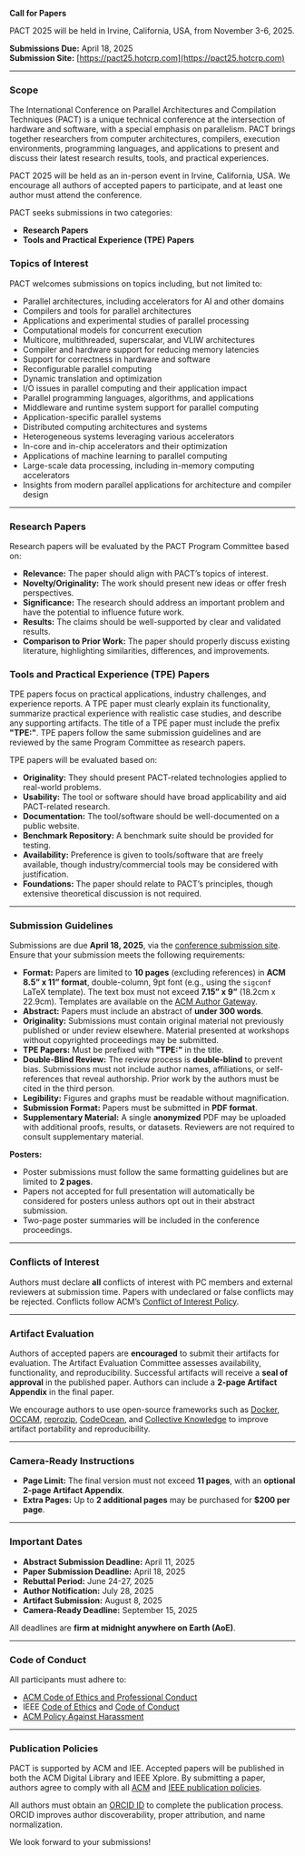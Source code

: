 **Call for Papers**

PACT 2025 will be held in Irvine, California, USA, from November 3-6, 2025.

**Submissions Due:** April 18, 2025  
**Submission Site:** [https://pact25.hotcrp.com](https://pact25.hotcrp.com)

---

### **Scope**

The International Conference on Parallel Architectures and Compilation Techniques (PACT) is a unique technical conference at the intersection of hardware and software, with a special emphasis on parallelism. PACT brings together researchers from computer architectures, compilers, execution environments, programming languages, and applications to present and discuss their latest research results, tools, and practical experiences.

PACT 2025 will be held as an in-person event in Irvine, California, USA. We encourage all authors of accepted papers to participate, and at least one author must attend the conference.

PACT seeks submissions in two categories:
- **Research Papers**
- **Tools and Practical Experience (TPE) Papers**

### **Topics of Interest**
PACT welcomes submissions on topics including, but not limited to:
- Parallel architectures, including accelerators for AI and other domains
- Compilers and tools for parallel architectures
- Applications and experimental studies of parallel processing
- Computational models for concurrent execution
- Multicore, multithreaded, superscalar, and VLIW architectures
- Compiler and hardware support for reducing memory latencies
- Support for correctness in hardware and software
- Reconfigurable parallel computing
- Dynamic translation and optimization
- I/O issues in parallel computing and their application impact
- Parallel programming languages, algorithms, and applications
- Middleware and runtime system support for parallel computing
- Application-specific parallel systems
- Distributed computing architectures and systems
- Heterogeneous systems leveraging various accelerators
- In-core and in-chip accelerators and their optimization
- Applications of machine learning to parallel computing
- Large-scale data processing, including in-memory computing accelerators
- Insights from modern parallel applications for architecture and compiler design

---

### **Research Papers**
Research papers will be evaluated by the PACT Program Committee based on:
- **Relevance:** The paper should align with PACT’s topics of interest.
- **Novelty/Originality:** The work should present new ideas or offer fresh perspectives.
- **Significance:** The research should address an important problem and have the potential to influence future work.
- **Results:** The claims should be well-supported by clear and validated results.
- **Comparison to Prior Work:** The paper should properly discuss existing literature, highlighting similarities, differences, and improvements.

### **Tools and Practical Experience (TPE) Papers**
TPE papers focus on practical applications, industry challenges, and experience reports. A TPE paper must clearly explain its functionality, summarize practical experience with realistic case studies, and describe any supporting artifacts. The title of a TPE paper must include the prefix **"TPE:"**. TPE papers follow the same submission guidelines and are reviewed by the same Program Committee as research papers.

TPE papers will be evaluated based on:
- **Originality:** They should present PACT-related technologies applied to real-world problems.
- **Usability:** The tool or software should have broad applicability and aid PACT-related research.
- **Documentation:** The tool/software should be well-documented on a public website.
- **Benchmark Repository:** A benchmark suite should be provided for testing.
- **Availability:** Preference is given to tools/software that are freely available, though industry/commercial tools may be considered with justification.
- **Foundations:** The paper should relate to PACT’s principles, though extensive theoretical discussion is not required.

---

### **Submission Guidelines**
Submissions are due **April 18, 2025**, via the [conference submission site](https://pact25.hotcrp.com). Ensure that your submission meets the following requirements:
- **Format:** Papers are limited to **10 pages** (excluding references) in **ACM 8.5” x 11” format**, double-column, 9pt font (e.g., using the `sigconf` LaTeX template). The text box must not exceed **7.15” x 9”** (18.2cm x 22.9cm). Templates are available on the [ACM Author Gateway](https://authors.acm.org/proceedings/production-information/taps-production-workflow).
- **Abstract:** Papers must include an abstract of **under 300 words**.
- **Originality:** Submissions must contain original material not previously published or under review elsewhere. Material presented at workshops without copyrighted proceedings may be submitted.
- **TPE Papers:** Must be prefixed with **"TPE:"** in the title.
- **Double-Blind Review:** The review process is **double-blind** to prevent bias. Submissions must not include author names, affiliations, or self-references that reveal authorship. Prior work by the authors must be cited in the third person.
- **Legibility:** Figures and graphs must be readable without magnification.
- **Submission Format:** Papers must be submitted in **PDF format**.
- **Supplementary Material:** A single **anonymized** PDF may be uploaded with additional proofs, results, or datasets. Reviewers are not required to consult supplementary material.

**Posters:**
- Poster submissions must follow the same formatting guidelines but are limited to **2 pages**.
- Papers not accepted for full presentation will automatically be considered for posters unless authors opt out in their abstract submission.
- Two-page poster summaries will be included in the conference proceedings.

---

### **Conflicts of Interest**
Authors must declare **all** conflicts of interest with PC members and external reviewers at submission time. Papers with undeclared or false conflicts may be rejected. Conflicts follow ACM’s [Conflict of Interest Policy](https://www.acm.org/publications/policies/conflict-of-interest).

---

### **Artifact Evaluation**
Authors of accepted papers are **encouraged** to submit their artifacts for evaluation. The Artifact Evaluation Committee assesses availability, functionality, and reproducibility. Successful artifacts will receive a **seal of approval** in the published paper. Authors can include a **2-page Artifact Appendix** in the final paper.

We encourage authors to use open-source frameworks such as [Docker](https://www.docker.com/), [OCCAM](https://occam.cs.pitt.edu/), [reprozip](https://www.reprozip.org/), [CodeOcean](https://codeocean.com/), and [Collective Knowledge](https://cknowledge.io/docs/) to improve artifact portability and reproducibility.

---

### **Camera-Ready Instructions**
- **Page Limit:** The final version must not exceed **11 pages**, with an **optional 2-page Artifact Appendix**.
- **Extra Pages:** Up to **2 additional pages** may be purchased for **$200 per page**.

---

### **Important Dates**
- **Abstract Submission Deadline:** April 11, 2025
- **Paper Submission Deadline:** April 18, 2025
- **Rebuttal Period:** June 24-27, 2025
- **Author Notification:** July 28, 2025
- **Artifact Submission:** August 8, 2025
- **Camera-Ready Deadline:** September 15, 2025


All deadlines are **firm at midnight anywhere on Earth (AoE)**.

---

### **Code of Conduct**
All participants must adhere to:
- [ACM Code of Ethics and Professional Conduct](https://www.acm.org/code-of-ethics)
- IEEE [Code of Ethics](https://www.ieee.org/about/corporate/governance/p7-8.html) and [Code of Conduct](https://www.ieee.org/content/dam/ieee-org/ieee/web/org/about/ieee_code_of_conduct.pdf)
- [ACM Policy Against Harassment](https://www.acm.org/about-acm/policy-against-harassment)

---

### **Publication Policies**
PACT is supported by ACM and IEE. Accepted papers will be published in both the ACM Digital Library and IEEE Xplore. By submitting a paper, authors agree to comply with all [ACM](https://www.acm.org/publications/policies) and [IEEE publication policies](https://ieeexplore.ieee.org/Xplorehelp/author-center/publishing-policies).

All authors must obtain an [ORCID ID](https://orcid.org/) to complete the publication process. ORCID improves author discoverability, proper attribution, and name normalization.

We look forward to your submissions!

